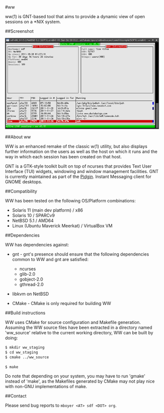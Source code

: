 #ww

ww(1) is GNT-based tool that aims to provide a dynamic view of open sessions on a \*NIX system.

##Screenshot

![Screenshot showing ww running on NetBSD](/doc/ww_netbsd.png?raw=true)

##About ww

 WW is an enhanced remake of the classic w(1) utility, but also displays further information on the users as well as the host on which it runs and the way in which each session has been created on that host.

GNT is a GTK-style toolkit built on top of ncurses that provides Text User Interface (TUI) widgets, windowing and window management facilities. GNT is currently maintained as part of the [Pidgin](http://pidgin.im/). Instant Messaging client for GNOME desktops.

##Compatibility

WW has been tested on the following OS/Platform combinations:

* Solaris 11 (main dev platform)  / x86
* Solaris 10                      / SPARCv9
* NetBSD 5.1                      / AMD64
* Linux (Ubuntu Maverick Meerkat) / VirtualBox VM

##Dependencies

WW has dependencies against:

* gnt - gnt's presence should ensure that the following dependencies common to WW and gnt are satisfied:
    - ncurses
    - glib-2.0
    - gobject-2.0
    - gthread-2.0

* libkvm on NetBSD

* CMake - CMake is only required for building WW

##Build instructions

WW uses CMake for source configuration and Makefile generation.
Assuming the WW source files have been extracted in a directory named
'ww_source' relative to the current working directory, WW can be built by
doing:

```
$ mkdir ww_staging
$ cd ww_staging
$ cmake ../ww_source

$ make
```

Do note that depending on your system, you may have to run 'gmake' instead of
'make', as the Makefiles generated by CMake may not play nice with non-GNU
implementations of make.

##Contact

Please send bug reports to `mboyer <AT> sdf <DOT> org`.
